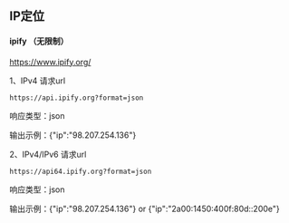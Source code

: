 ## IP定位

#### ipify （无限制）

https://www.ipify.org/

1、IPv4 请求url

```
https://api.ipify.org?format=json
```

响应类型：json

输出示例：{"ip":"98.207.254.136"}

2、IPv4/IPv6 请求url

```
https://api64.ipify.org?format=json
```

响应类型：json

输出示例：{"ip":"98.207.254.136"} or {"ip":"2a00:1450:400f:80d::200e"}
